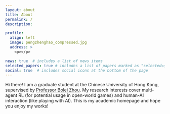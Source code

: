 ```yaml
---
layout: about
title: About
permalink: /
description: 

profile:
  align: left
  image: pengzhenghao_compressed.jpg
  address: >
    <p></p>

news: true  # includes a list of news items
selected_papers: true # includes a list of papers marked as "selected={true}"
social: true  # includes social icons at the bottom of the page
---
```


Hi there! I am a graduate student at the Chinese University of Hong Kong, supervised by [Professor Bolei Zhou](https://boleizhou.github.io).
My research interests cover multi-agent RL (for potential usage in open-world games) and human-AI interaction (like playing with AI). 
This is my academic homepage and hope you enjoy my works!